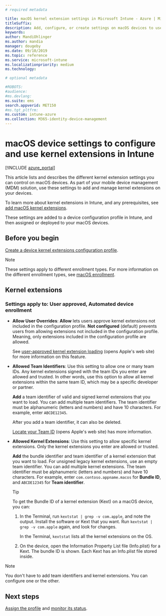```yaml
---
# required metadata

title: macOS kernel extension settings in Microsoft Intune - Azure | Microsoft Docs
titleSuffix:
description: Add, configure, or create settings on macOS devices to use kernel extensions. Also, allow users to override approved extensions, allow all extensions from a team identifier, or allow specific extensions or apps in Microsoft Intune.
keywords:
author: MandiOhlinger
ms.author: mandia
manager: dougeby
ms.date: 09/10/2019
ms.topic: reference
ms.service: microsoft-intune
ms.localizationpriority: medium
ms.technology:

# optional metadata

#ROBOTS:
#audience:
#ms.devlang:
ms.suite: ems
search.appverid: MET150
#ms.tgt_pltfrm:
ms.custom: intune-azure
ms.collection: M365-identity-device-management
---
```


# macOS device settings to configure and use kernel extensions in Intune

[!INCLUDE [azure_portal](../includes/azure_portal.md)]

This article lists and describes the different kernel extension settings you can control on macOS devices. As part of your mobile device management (MDM) solution, use these settings to add and manage kernel extensions on your devices.

To learn more about kernel extensions in Intune, and any prerequisites, see [add macOS kernel extensions](../kernel-extensions-overview-macos.md).

These settings are added to a device configuration profile in Intune, and then assigned or deployed to your macOS devices.

## Before you begin

[Create a device kernel extensions configuration profile](../kernel-extensions-overview-macos.md).

> [!NOTE]
> These settings apply to different enrollment types. For more information on the different enrollment types, see [macOS enrollment](../macos-enroll.md).

## Kernel extensions

### Settings apply to: User approved, Automated device enrollment

- **Allow User Overrides**: **Allow** lets users approve kernel extensions not included in the configuration profile. **Not configured** (default) prevents users from allowing extensions not included in the configuration profile. Meaning, only extensions included in the configuration profile are allowed.

  See [user-approved kernel extension loading](https://developer.apple.com/library/archive/technotes/tn2459/_index.html) (opens Apple's web site) for more information on this feature.

- **Allowed Team Identifiers**: Use this setting to allow one or many team IDs. Any kernel extensions signed with the team IDs you enter are allowed and trusted. In other words, use this option to allow all kernel extensions within the same team ID, which may be a specific developer or partner.

  **Add** a team identifier of valid and signed kernel extensions that you want to load. You can add multiple team identifiers. The team identifier must be alphanumeric (letters and numbers) and have 10 characters. For example, enter `ABCDE12345`.

  After you add a team identifier, it can also be deleted.

  [Locate your Team ID](https://help.apple.com/developer-account/#/dev55c3c710c) (opens Apple's web site) has more information.

- **Allowed Kernel Extensions**: Use this setting to allow specific kernel extensions. Only the kernel extensions you enter are allowed or trusted. 

  **Add** the bundle identifier and team identifier of a kernel extension that you want to load. For unsigned legacy kernel extensions, use an empty team identifier. You can add multiple kernel extensions. The team identifier must be alphanumeric (letters and numbers) and have 10 characters. For example, enter `com.contoso.appname.macos` for **Bundle ID**, and `ABCDE12345` for **Team identifier**.

  > [!TIP]
  > To get the Bundle ID of a kernel extension (Kext) on a macOS device, you can:
  >
  > 1. In the Terminal, run `kextstat | grep -v com.apple`, and note the output. Install the software or Kext that you want. Run `kextstat | grep -v com.apple` again, and look for changes.
  >
  >    In the Terminal, `kextstat` lists all the kernel extensions on the OS. 
  >
  > 2. On the device, open the Information Property List file (Info.plist) for a Kext. The bundle ID is shown. Each Kext has an Info.plist file stored inside. 

> [!NOTE]
> You don't have to add team identifiers and kernel extensions. You can configure one or the other.

## Next steps

[Assign the profile](../device-profile-assign.md) and [monitor its status](../device-profile-monitor.md).
